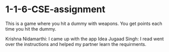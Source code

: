 # 1-1-6-CSE-assignment

This is a game where you hit a dummy with weapons. You get points each time you hit the dummy.


Krishna Nidamarthi: I came up with the app Idea
Jugaad Singh: I read went over the instructions and helped my partner learn the requirments.
